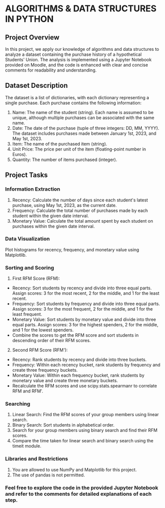 # ALGORITHMS & DATA STRUCTURES IN PYTHON
## Project Overview
In this project, we apply our knowledge of algorithms and data structures to analyze a dataset containing the purchase history of a hypothetical Students' Union. The analysis is implemented using a Jupyter Notebook provided on Moodle, and the code is enhanced with clear and concise comments for readability and understanding.

## Dataset Description
The dataset is a list of dictionaries, with each dictionary representing a single purchase. Each purchase contains the following information:
  1. Name: The name of the student (string). Each name is assumed to be unique, although multiple purchases can be associated with the same name.
  2. Date: The date of the purchase (tuple of three integers: DD, MM, YYYY). The dataset includes purchases made between January 1st, 2023, and May 1st, 2023.
  3. Item: The name of the purchased item (string).
  4. Unit Price: The price per unit of the item (floating-point number in Euros).
  5. Quantity: The number of items purchased (integer).

## Project Tasks
### Information Extraction
  1. Recency: Calculate the number of days since each student's latest purchase, using May 1st, 2023, as the current date.
  2. Frequency: Calculate the total number of purchases made by each student within the given date interval.
  3. Monetary Value: Calculate the total amount spent by each student on purchases within the given date interval.

### Data Visualization
Plot histograms for recency, frequency, and monetary value using Matplotlib.

### Sorting and Scoring
1. First RFM Score (RFM):
  - Recency: Sort students by recency and divide into three equal parts. Assign scores: 3 for the most recent, 2 for the middle, and 1 for the least recent.
  - Frequency: Sort students by frequency and divide into three equal parts. Assign scores: 3 for the most frequent, 2 for the middle, and 1 for the least frequent.
  - Monetary Value: Sort students by monetary value and divide into three equal parts. Assign scores: 3 for the highest spenders, 2 for the middle, and 1 for the lowest spenders.
  - Combine the scores to get the RFM score and sort students in descending order of their RFM scores.
2. Second RFM Score (RFM'):
  - Recency: Rank students by recency and divide into three buckets.
  - Frequency: Within each recency bucket, rank students by frequency and create three frequency buckets.
  - Monetary Value: Within each frequency bucket, rank students by monetary value and create three monetary buckets.
  - Recalculate the RFM scores and use scipy.stats.spearmanr to correlate RFM and RFM'.

### Searching
1. Linear Search: Find the RFM scores of your group members using linear search.
2. Binary Search: Sort students in alphabetical order.
3. Search for your group members using binary search and find their RFM scores.
4. Compare the time taken for linear search and binary search using the timeit module.

### Libraries and Restrictions
1. You are allowed to use NumPy and Matplotlib for this project.
2. The use of pandas is not permitted.

### Feel free to explore the code in the provided Jupyter Notebook and refer to the comments for detailed explanations of each step.
